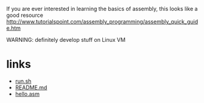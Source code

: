 If you are ever interested in learning the basics of assembly, this looks like a good resource
http://www.tutorialspoint.com/assembly_programming/assembly_quick_guide.htm

WARNING: definitely develop stuff on Linux VM






# links

- [run.sh](run.sh)
- [README.md](README.md)
- [hello.asm](hello.asm)
